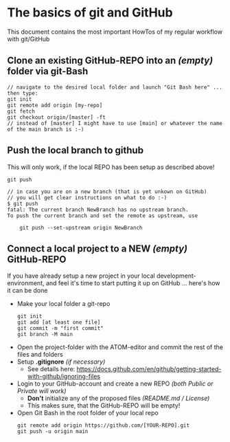 # The basics of git and GitHub
This document contains the most important HowTos of my regular workflow with git/GitHub
## Clone an existing GitHub-REPO into an _(empty)_ folder via git-Bash
```
// navigate to the desired local folder and launch "Git Bash here" ... then type:
git init
git remote add origin [my-repo]
git fetch
git checkout origin/[master] -ft
// instead of [master] I might have to use [main] or whatever the name of the main branch is :-)
```
## Push the local branch to github
This will only work, if the local REPO has been setup as described above!
```
git push

// in case you are on a new branch (that is yet unkown on GitHub)
// you will get clear instructions on what to do :-)
$ git push
fatal: The current branch NewBranch has no upstream branch.
To push the current branch and set the remote as upstream, use

    git push --set-upstream origin NewBranch
```

## Connect a local project to a NEW _(empty)_ GitHub-REPO
If you have already setup a new project in your local development-environment, and feel it's time to start putting it up on GitHub ... here's how it can be done
* Make your local folder a git-repo
  ```
  git init
  git add [at least one file]
  git commit -m "first commit"
  git branch -M main
  ```
* Open the project-folder with the ATOM-editor and commit the rest of the files and folders
* Setup **.gitignore** _(if necessary)_
  * See details here: https://docs.github.com/en/github/getting-started-with-github/ignoring-files
* Login to your GitHub-account and create a new REPO _(both Public or Private will work)_
  * **Don't** initialize any of the proposed files _(README.md / License)_
  * This makes sure, that the GitHub-REPO will be empty!
* Open Git Bash in the root folder of your local repo
  ```
  git remote add origin https://github.com/[YOUR-REPO].git
  git push -u origin main
  ```
